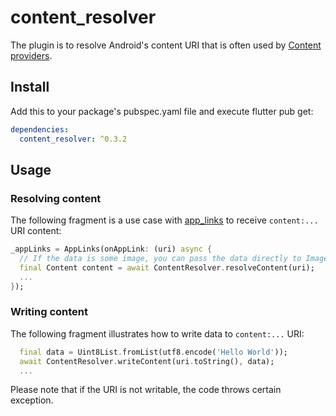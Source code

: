 # content_resolver

The plugin is to resolve Android's content URI that is often used by [Content providers](https://developer.android.com/guide/topics/providers/content-providers).

## Install

Add this to your package's pubspec.yaml file and execute flutter pub get:

```yaml
dependencies:
  content_resolver: ^0.3.2
```

## Usage

### Resolving content

The following fragment is a use case with [app_links](https://pub.dev/packages/app_links) to receive `content:...` URI content:

```dart
_appLinks = AppLinks(onAppLink: (uri) async {
  // If the data is some image, you can pass the data directly to Image.data or something.
  final Content content = await ContentResolver.resolveContent(uri);
  ...
});
```

### Writing content

The following fragment illustrates how to write data to `content:...` URI:

```dart
  final data = Uint8List.fromList(utf8.encode('Hello World'));
  await ContentResolver.writeContent(uri.toString(), data);
  ...
```

Please note that if the URI is not writable, the code throws certain exception.
